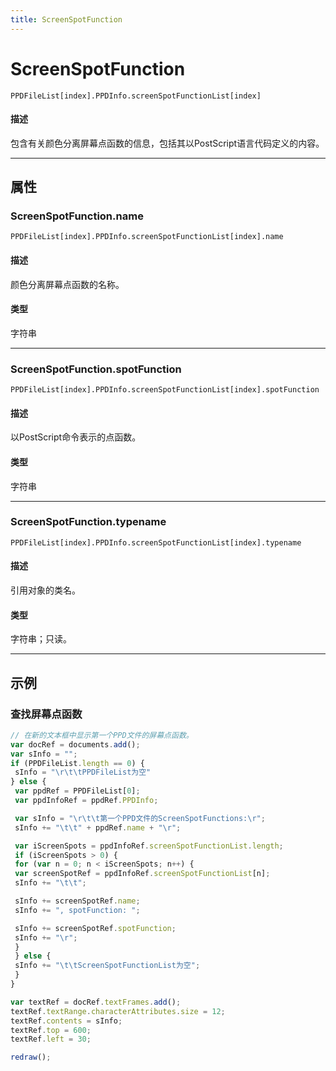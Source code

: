 ```yaml
---
title: ScreenSpotFunction
---
```

# ScreenSpotFunction

`PPDFileList[index].PPDInfo.screenSpotFunctionList[index]`

#### 描述

包含有关颜色分离屏幕点函数的信息，包括其以PostScript语言代码定义的内容。

---

## 属性

### ScreenSpotFunction.name

`PPDFileList[index].PPDInfo.screenSpotFunctionList[index].name`

#### 描述

颜色分离屏幕点函数的名称。

#### 类型

字符串

---

### ScreenSpotFunction.spotFunction

`PPDFileList[index].PPDInfo.screenSpotFunctionList[index].spotFunction`

#### 描述

以PostScript命令表示的点函数。

#### 类型

字符串

---

### ScreenSpotFunction.typename

`PPDFileList[index].PPDInfo.screenSpotFunctionList[index].typename`

#### 描述

引用对象的类名。

#### 类型

字符串；只读。

---

## 示例

### 查找屏幕点函数

```javascript
// 在新的文本框中显示第一个PPD文件的屏幕点函数。
var docRef = documents.add();
var sInfo = "";
if (PPDFileList.length == 0) {
 sInfo = "\r\t\tPPDFileList为空"
} else {
 var ppdRef = PPDFileList[0];
 var ppdInfoRef = ppdRef.PPDInfo;

 var sInfo = "\r\t\t第一个PPD文件的ScreenSpotFunctions:\r";
 sInfo += "\t\t" + ppdRef.name + "\r";

 var iScreenSpots = ppdInfoRef.screenSpotFunctionList.length;
 if (iScreenSpots > 0) {
 for (var n = 0; n < iScreenSpots; n++) {
 var screenSpotRef = ppdInfoRef.screenSpotFunctionList[n];
 sInfo += "\t\t";

 sInfo += screenSpotRef.name;
 sInfo += ", spotFunction: ";

 sInfo += screenSpotRef.spotFunction;
 sInfo += "\r";
 }
 } else {
 sInfo += "\t\tScreenSpotFunctionList为空";
 }
}

var textRef = docRef.textFrames.add();
textRef.textRange.characterAttributes.size = 12;
textRef.contents = sInfo;
textRef.top = 600;
textRef.left = 30;

redraw();
```
